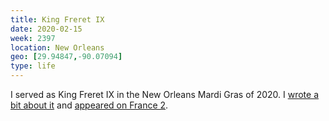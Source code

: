 ```yaml
---
title: King Freret IX
date: 2020-02-15
week: 2397
location: New Orleans
geo: [29.94847,-90.07094]
type: life
---
```


I served as King Freret IX in the New Orleans Mardi Gras of 2020. I [wrote a bit about it](/2020/02/25/mardi-gras.html) and [appeared on France 2](/history/appearances/mardi-gras-2020/).

